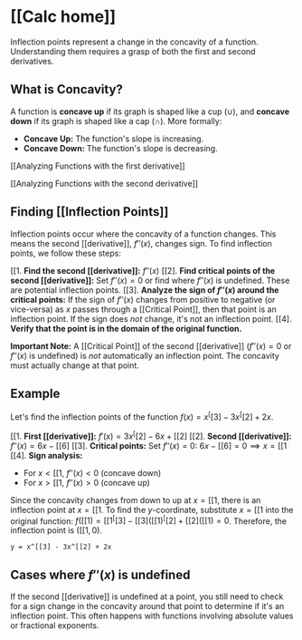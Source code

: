 # [[Calc home]]
Inflection points represent a change in the concavity of a function.  Understanding them requires a grasp of both the first and second derivatives.

## What is Concavity?

A function is **concave up** if its graph is shaped like a cup ($\cup$), and **concave down** if its graph is shaped like a cap ($\cap$).  More formally:

* **Concave Up:**  The function's slope is increasing.
* **Concave Down:** The function's slope is decreasing.

[[Analyzing Functions with the first derivative]]

[[Analyzing Functions with the second derivative]]


## Finding [[Inflection Points]] 
Inflection points occur where the concavity of a function changes.  This means the second [[derivative]], $f''(x)$, changes sign.  To find inflection points, we follow these steps:

[[1. **Find the second [[derivative]]:** $f''(x)$
[[2]. **Find critical points of the second [[derivative]]:** Set $f''(x) = 0$ or find where $f''(x)$ is undefined.  These are potential inflection points.
[[3]. **Analyze the sign of $f''(x)$ around the critical points:**  If the sign of $f''(x)$ changes from positive to negative (or vice-versa) as $x$ passes through a [[Critical Point]], then that point is an inflection point.  If the sign does *not* change, it's not an inflection point.
[[4]. **Verify that the point is in the domain of the original function.**


**Important Note:**  A [[Critical Point]] of the second [[derivative]] ($f''(x) = 0$ or $f''(x)$ is undefined) is *not* automatically an inflection point. The concavity must actually change at that point.


## Example

Let's find the inflection points of the function $f(x) = x^[[3] - 3x^[[2] + 2x$.

[[1. **First [[derivative]]:** $f'(x) = 3x^[[2] - 6x + [[2]$
[[2]. **Second [[derivative]]:** $f''(x) = 6x - [[6]$
[[3]. **Critical points:** Set $f''(x) = 0$:  $6x - [[6] = 0 \implies x = [[1$
[[4]. **Sign analysis:**

   * For $x < [[1$, $f''(x) < 0$ (concave down)
   * For $x > [[1$, $f''(x) > 0$ (concave up)

Since the concavity changes from down to up at $x = [[1$, there is an inflection point at $x = [[1$.  To find the $y$-coordinate, substitute $x = [[1$ into the original function: $f([[1) = [[1^[[3] - [[3]([[1)^[[2] + [[2]([[1) = 0$.  Therefore, the inflection point is $([[1, 0)$.


```desmos-graph
y = x^[[3] - 3x^[[2] + 2x
```


##  Cases where $f''(x)$ is undefined

If the second [[derivative]] is undefined at a point, you still need to check for a sign change in the concavity around that point to determine if it's an inflection point.  This often happens with functions involving absolute values or fractional exponents.
